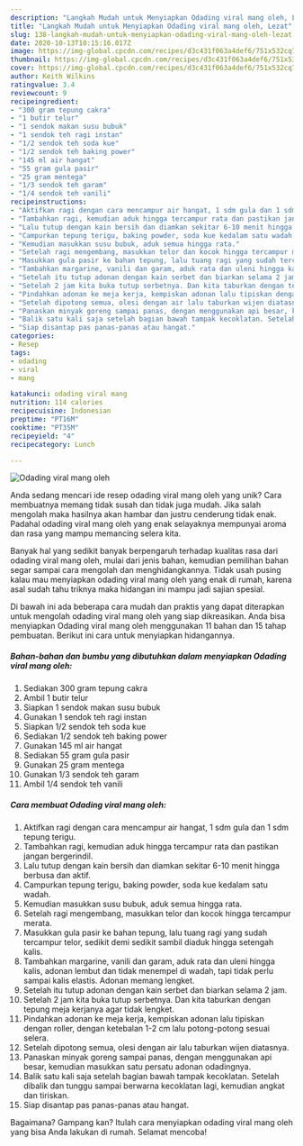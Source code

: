 ```yaml
---
description: "Langkah Mudah untuk Menyiapkan Odading viral mang oleh, Lezat"
title: "Langkah Mudah untuk Menyiapkan Odading viral mang oleh, Lezat"
slug: 138-langkah-mudah-untuk-menyiapkan-odading-viral-mang-oleh-lezat
date: 2020-10-13T10:15:16.017Z
image: https://img-global.cpcdn.com/recipes/d3c431f063a4def6/751x532cq70/odading-viral-mang-oleh-foto-resep-utama.jpg
thumbnail: https://img-global.cpcdn.com/recipes/d3c431f063a4def6/751x532cq70/odading-viral-mang-oleh-foto-resep-utama.jpg
cover: https://img-global.cpcdn.com/recipes/d3c431f063a4def6/751x532cq70/odading-viral-mang-oleh-foto-resep-utama.jpg
author: Keith Wilkins
ratingvalue: 3.4
reviewcount: 9
recipeingredient:
- "300 gram tepung cakra"
- "1 butir telur"
- "1 sendok makan susu bubuk"
- "1 sendok teh ragi instan"
- "1/2 sendok teh soda kue"
- "1/2 sendok teh baking power"
- "145 ml air hangat"
- "55 gram gula pasir"
- "25 gram mentega"
- "1/3 sendok teh garam"
- "1/4 sendok teh vanili"
recipeinstructions:
- "Aktifkan ragi dengan cara mencampur air hangat, 1 sdm gula dan 1 sdm tepung terigu."
- "Tambahkan ragi, kemudian aduk hingga tercampur rata dan pastikan jangan bergerindil."
- "Lalu tutup dengan kain bersih dan diamkan sekitar 6-10 menit hingga berbusa dan aktif."
- "Campurkan tepung terigu, baking powder, soda kue kedalam satu wadah."
- "Kemudian masukkan susu bubuk, aduk semua hingga rata."
- "Setelah ragi mengembang, masukkan telor dan kocok hingga tercampur merata."
- "Masukkan gula pasir ke bahan tepung, lalu tuang ragi yang sudah tercampur telor, sedikit demi sedikit sambil diaduk hingga setengah kalis."
- "Tambahkan margarine, vanili dan garam, aduk rata dan uleni hingga kalis, adonan lembut dan tidak menempel di wadah, tapi tidak perlu sampai kalis elastis. Adonan memang lengket."
- "Setelah itu tutup adonan dengan kain serbet dan biarkan selama 2 jam."
- "Setelah 2 jam kita buka tutup serbetnya. Dan kita taburkan dengan tepung meja kerjanya agar tidak lengket."
- "Pindahkan adonan ke meja kerja, kempiskan adonan lalu tipiskan dengan roller, dengan ketebalan 1-2 cm lalu potong-potong sesuai selera."
- "Setelah dipotong semua, olesi dengan air lalu taburkan wijen diatasnya."
- "Panaskan minyak goreng sampai panas, dengan menggunakan api besar, kemudian masukkan satu persatu adonan odadingnya."
- "Balik satu kali saja setelah bagian bawah tampak kecoklatan. Setelah dibalik dan tunggu sampai berwarna kecoklatan lagi, kemudian angkat dan tiriskan."
- "Siap disantap pas panas-panas atau hangat."
categories:
- Resep
tags:
- odading
- viral
- mang

katakunci: odading viral mang 
nutrition: 114 calories
recipecuisine: Indonesian
preptime: "PT16M"
cooktime: "PT35M"
recipeyield: "4"
recipecategory: Lunch

---
```



![Odading viral mang oleh](https://img-global.cpcdn.com/recipes/d3c431f063a4def6/751x532cq70/odading-viral-mang-oleh-foto-resep-utama.jpg)

Anda sedang mencari ide resep odading viral mang oleh yang unik? Cara membuatnya memang tidak susah dan tidak juga mudah. Jika salah mengolah maka hasilnya akan hambar dan justru cenderung tidak enak. Padahal odading viral mang oleh yang enak selayaknya mempunyai aroma dan rasa yang mampu memancing selera kita.



Banyak hal yang sedikit banyak berpengaruh terhadap kualitas rasa dari odading viral mang oleh, mulai dari jenis bahan, kemudian pemilihan bahan segar sampai cara mengolah dan menghidangkannya. Tidak usah pusing kalau mau menyiapkan odading viral mang oleh yang enak di rumah, karena asal sudah tahu triknya maka hidangan ini mampu jadi sajian spesial.


Di bawah ini ada beberapa cara mudah dan praktis yang dapat diterapkan untuk mengolah odading viral mang oleh yang siap dikreasikan. Anda bisa menyiapkan Odading viral mang oleh menggunakan 11 bahan dan 15 tahap pembuatan. Berikut ini cara untuk menyiapkan hidangannya.

<!--inarticleads1-->

##### Bahan-bahan dan bumbu yang dibutuhkan dalam menyiapkan Odading viral mang oleh:

1. Sediakan 300 gram tepung cakra
1. Ambil 1 butir telur
1. Siapkan 1 sendok makan susu bubuk
1. Gunakan 1 sendok teh ragi instan
1. Siapkan 1/2 sendok teh soda kue
1. Sediakan 1/2 sendok teh baking power
1. Gunakan 145 ml air hangat
1. Sediakan 55 gram gula pasir
1. Gunakan 25 gram mentega
1. Gunakan 1/3 sendok teh garam
1. Ambil 1/4 sendok teh vanili




<!--inarticleads2-->

##### Cara membuat Odading viral mang oleh:

1. Aktifkan ragi dengan cara mencampur air hangat, 1 sdm gula dan 1 sdm tepung terigu.
1. Tambahkan ragi, kemudian aduk hingga tercampur rata dan pastikan jangan bergerindil.
1. Lalu tutup dengan kain bersih dan diamkan sekitar 6-10 menit hingga berbusa dan aktif.
1. Campurkan tepung terigu, baking powder, soda kue kedalam satu wadah.
1. Kemudian masukkan susu bubuk, aduk semua hingga rata.
1. Setelah ragi mengembang, masukkan telor dan kocok hingga tercampur merata.
1. Masukkan gula pasir ke bahan tepung, lalu tuang ragi yang sudah tercampur telor, sedikit demi sedikit sambil diaduk hingga setengah kalis.
1. Tambahkan margarine, vanili dan garam, aduk rata dan uleni hingga kalis, adonan lembut dan tidak menempel di wadah, tapi tidak perlu sampai kalis elastis. Adonan memang lengket.
1. Setelah itu tutup adonan dengan kain serbet dan biarkan selama 2 jam.
1. Setelah 2 jam kita buka tutup serbetnya. Dan kita taburkan dengan tepung meja kerjanya agar tidak lengket.
1. Pindahkan adonan ke meja kerja, kempiskan adonan lalu tipiskan dengan roller, dengan ketebalan 1-2 cm lalu potong-potong sesuai selera.
1. Setelah dipotong semua, olesi dengan air lalu taburkan wijen diatasnya.
1. Panaskan minyak goreng sampai panas, dengan menggunakan api besar, kemudian masukkan satu persatu adonan odadingnya.
1. Balik satu kali saja setelah bagian bawah tampak kecoklatan. Setelah dibalik dan tunggu sampai berwarna kecoklatan lagi, kemudian angkat dan tiriskan.
1. Siap disantap pas panas-panas atau hangat.




Bagaimana? Gampang kan? Itulah cara menyiapkan odading viral mang oleh yang bisa Anda lakukan di rumah. Selamat mencoba!
